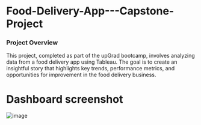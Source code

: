 # Food-Delivery-App---Capstone-Project

### Project Overview
This project, completed as part of the upGrad bootcamp, involves analyzing data from a food delivery app using Tableau. The goal is to create an insightful story that highlights key trends, performance metrics, and opportunities for improvement in the food delivery business.

# Dashboard screenshot
![image](https://github.com/user-attachments/assets/99bb18a9-dffe-4a96-b7e2-ce2f12b74f43)
